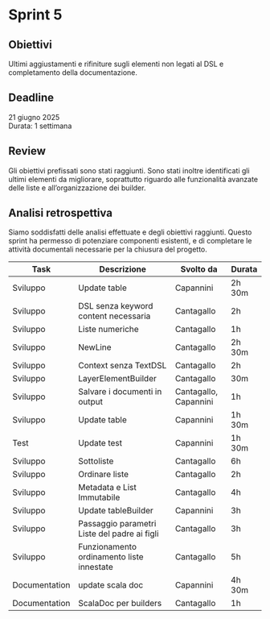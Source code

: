 # Sprint 5

## Obiettivi

Ultimi aggiustamenti e rifiniture sugli elementi non legati al DSL e completamento della documentazione.

## Deadline

21 giugno 2025  
Durata: 1 settimana

## Review

Gli obiettivi prefissati sono stati raggiunti. Sono stati inoltre identificati gli ultimi elementi da migliorare, soprattutto riguardo alle funzionalità avanzate delle liste e all’organizzazione dei builder.

## Analisi retrospettiva

Siamo soddisfatti delle analisi effettuate e degli obiettivi raggiunti. Questo sprint ha permesso di potenziare componenti esistenti, e di completare le attività documentali necessarie per la chiusura del progetto.


| Task          | Descrizione                                  | Svolto da             | Durata |
|---------------|----------------------------------------------| --------------------- |--------|
| Sviluppo      | Update table                                 | Capannini             | 2h 30m |
| Sviluppo      | DSL senza keyword content necessaria         | Cantagallo            | 2h     |
| Sviluppo      | Liste numeriche                              | Cantagallo            | 1h     |
| Sviluppo      | NewLine                                      | Cantagallo            | 2h 30m |
| Sviluppo      | Context senza TextDSL                        | Cantagallo            | 2h     |
| Sviluppo      | LayerElementBuilder                          | Cantagallo            | 30m    |
| Sviluppo      | Salvare i documenti in output                | Cantagallo, Capannini | 1h     |
| Sviluppo      | Update table                                 | Capannini             | 1h 30m |
| Test          | Update test                                  | Capannini             | 1h 30m |
| Sviluppo      | Sottoliste                                   | Cantagallo            | 6h     |
| Sviluppo      | Ordinare liste                               | Cantagallo            | 2h     |
| Sviluppo      | Metadata e List Immutabile                   | Cantagallo            | 4h     |
| Sviluppo      | Update tableBuilder                          | Capannini             | 3h     |
| Sviluppo      | Passaggio parametri Liste del padre ai figli | Cantagallo            | 3h     |
| Sviluppo      | Funzionamento ordinamento liste innestate    | Cantagallo            | 5h     |
| Documentation      | update scala doc                             | Capannini             | 4h 30m |
| Documentation | ScalaDoc per builders                        | Cantagallo            | 1h     |
